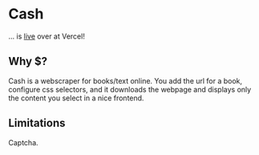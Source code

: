 # Cash
... is [live](https://cash-weld.vercel.app) over at Vercel!

## Why $? 

Cash is a webscraper for books/text online. You add the url for a book, configure css selectors, and it downloads the webpage and displays only the content you select in a nice frontend.

## Limitations

Captcha.
